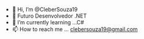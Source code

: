 - 👋 Hi, I’m @CleberSouza19
- 👀  Futuro Desenvolvedor .NET
- 🌱 I’m currently learning ...C#
- 📫 How to reach me ... clebersouza19@gmail.com
